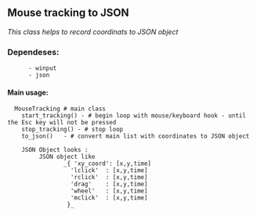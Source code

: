## Mouse tracking to JSON

_This class helps to record coordinats to JSON object_
### Dependeses:
          - winput
          - json
  

#### Main usage:
	 
	  MouseTracking # main class
		start_tracking() - # begin loop with mouse/keyboard hook - until the Esc key will not be pressed
		stop_tracking() - # stop loop
		to_json()   - # convert main list with coordinates to JSON object 		
		
		JSON Object looks :
			 JSON object like
            		_{ 'xy_coord': [x,y,time]
              		  'lclick'  : [x,y,time]
              		  'rclick'  : [x,y,time]
              		  'drag'    : [x,y,time]
              		  'wheel'   : [x,y,time]
              		  'mclick'  : [x,y,time]
              		 }_